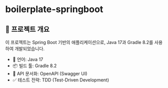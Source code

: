 # boilerplate-springboot

## 📌 프로젝트 개요

이 프로젝트는 Spring Boot 기반의 애플리케이션으로, Java 17과 Gradle 8.2를 사용하여 개발되었습니다.

- 📌 언어: Java 17
- 📦 빌드 툴: Gradle 8.2
- 📖 API 문서화: OpenAPI (Swagger UI)
- ✅ 테스트 전략: TDD (Test-Driven Development)

